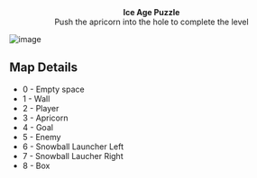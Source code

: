 <div align="center">
    <h><b>Ice Age Puzzle</b></h> </br>
    Push the apricorn into the hole to complete the level
</div>

![image](https://github.com/blankRiot96/ice-puzzle/assets/77634274/2e141bf6-b438-4fb6-9a3a-8e581805a751)


## Map Details

- 0 - Empty space
- 1 - Wall
- 2 - Player
- 3 - Apricorn
- 4 - Goal
- 5 - Enemy
- 6 - Snowball Launcher Left
- 7 - Snowball Laucher Right
- 8 - Box
